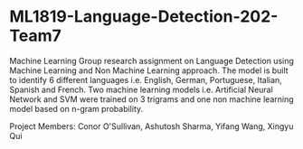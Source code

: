 # ML1819-Language-Detection-202-Team7
Machine Learning Group research assignment on Language Detection using Machine Learning and Non Machine Learning approach.
The model is built to identify 6 different languages i.e. English, German, Portuguese, Italian, Spanish and French.
Two machine learning models i.e. Artificial Neural Network and SVM were trained on 3 trigrams and one non machine learning model based on n-gram probability.


Project Members:
Conor O'Sullivan,
Ashutosh Sharma,
Yifang Wang,
Xingyu Qui
